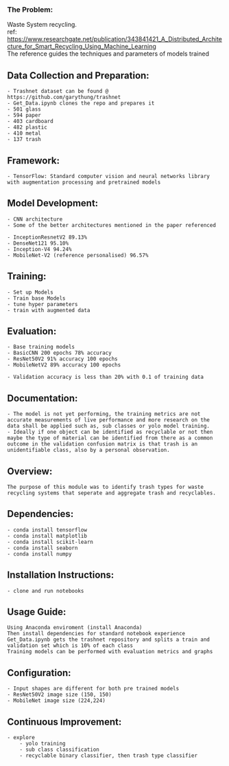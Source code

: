 ### The Problem:
Waste System recycling. <br />
ref: https://www.researchgate.net/publication/343841421_A_Distributed_Architecture_for_Smart_Recycling_Using_Machine_Learning <br />
The reference guides the techniques and parameters of models trained

## Data Collection and Preparation: 
    - Trashnet dataset can be found @ https://github.com/garythung/trashnet 
    - Get_Data.ipynb clones the repo and prepares it    
    - 501 glass
    - 594 paper
    - 403 cardboard
    - 482 plastic
    - 410 metal
    - 137 trash

## Framework: 
    - TensorFlow: Standard computer vision and neural networks library with augmentation processing and pretrained models

## Model Development: 
    - CNN architecture
    - Some of the better architectures mentioned in the paper referenced
    
    - InceptionResnetV2 89.13% 
    - DenseNet121 95.10%
    - Inception-V4 94.24%
    - MobileNet-V2 (reference personalised) 96.57%

## Training: 
    - Set up Models
    - Train base Models
    - tune hyper parameters
    - train with augmented data

## Evaluation:
    - Base training models
    - BasicCNN 200 epochs 78% accuracy
    - ResNet50V2 91% accuracy 100 epochs
    - MobileNetV2 89% accuracy 100 epochs 
    
    - Validation accuracy is less than 20% with 0.1 of training data

## Documentation: 
    - The model is not yet performing, the training metrics are not accurate measurements of live performance and more research on the data shall be applied such as, sub classes or yolo model training.  
    - Ideally if one object can be identified as recyclable or not then maybe the type of material can be identified from there as a common outcome in the validation confusion matrix is that trash is an unidentifiable class, also by a personal observation.   

## Overview: 
    The purpose of this module was to identify trash types for waste recycling systems that seperate and aggregate trash and recyclables.    

## Dependencies: 
    - conda install tensorflow
    - conda install matplotlib
    - conda install scikit-learn
    - conda install seaborn 
    - conda install numpy


## Installation Instructions: 
    - clone and run notebooks

## Usage Guide: 
    Using Anaconda enviroment (install Anaconda)
    Then install dependencies for standard notebook experience
    Get_Data.ipynb gets the trashnet repository and splits a train and validation set which is 10% of each class
    Training models can be performed with evaluation metrics and graphs
    

## Configuration: 
    - Input shapes are different for both pre trained models
    - ResNet50V2 image size (150, 150)
    - MobileNet image size (224,224)

## Continuous Improvement: 
    - explore 
        - yolo training
        - sub class classification
        - recyclable binary classifier, then trash type classifier 
